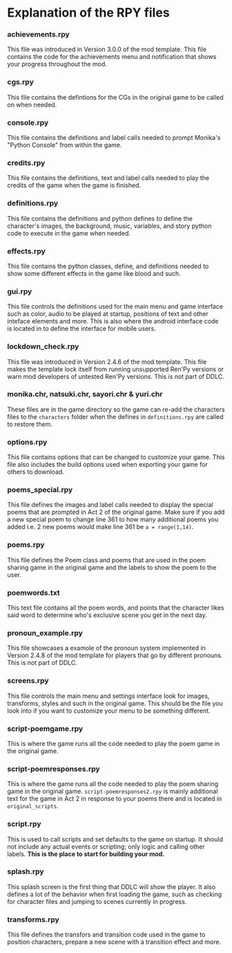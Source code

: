 # Explanation of the RPY files 

### **achievements.rpy**
This file was introduced in Version 3.0.0 of the mod template. This file contains the code for the achievements menu and notification that shows your progress throughout the mod.

### **cgs.rpy**

This file contains the defintions for the CGs in the original game to be called on when needed.

### **console.rpy**

This file contains the definitions and label calls needed to prompt Monika's "Python Console" from within the game.

### **credits.rpy**

This file contains the definitions, text and label calls needed to play the credits of the game when the game is finished.

### **definitions.rpy**

This file contains the definitions and python defines to define the character's images, the background, music, variables, and story python code to execute in the game when needed.

### **effects.rpy**

This file contains the python classes, define, and definitions needed to show some different effects in the game like blood and such.

### **gui.rpy**

This file controls the definitions used for the main menu and game interface such as color, audio to be played at startup, positions of text and other inteface elements and more. This is also where the android interface code is located in to define the interface for mobile users.

### **lockdown_check.rpy** 

This file was introduced in Version 2.4.6 of the mod template. This file makes the template lock itself from running unsupported Ren'Py versions or warn mod developers of untested Ren'Py versions. This is not part of DDLC.

### **monika.chr**, **natsuki.chr**, **sayori.chr** & **yuri.chr**

These files are in the game directory so the game can re-add the characters files to the `characters` folder when the defines in `definitions.rpy` are called to restore them.

### **options.rpy**

This file contains options that can be changed to customize your game. This file also includes the build options used when exporting your game for others to download.

### **poems_special.rpy**

This file defines the images and label calls needed to display the special poems that are prompted in Act 2 of the original game. Make sure if you add a new special poem to change line 361 to how many additional poems you added i.e. 2 new poems would make line 361 be `a = range(1,14)`.

### **poems.rpy**

This file defines the Poem class and poems that are used in the poem sharing game in the original game and the labels to show the poem to the user.

### **poemwords.txt**

This text file contains all the poem words, and points that the character likes said word to determine who's exclusive scene you get in the next day.

### **pronoun_example.rpy**

This file showcases a examole of the pronoun system implemented in Version 2.4.8 of the mod template for players that go by different pronouns. This is not part of DDLC.

### **screens.rpy**

This file controls the main menu and settings interface look for images, transforms, styles and such in the original game. This should be the file you look into if you want to customize your menu to be something different.

### **script-poemgame.rpy**

This is where the game runs all the code needed to play the poem game in the original game.

### **script-poemresponses.rpy**

This is where the game runs all the code needed to play the poem sharing game in the original game. `script-poemresponses2.rpy` is mainly additional text for the game in Act 2 in response to your poems there and is located in `original_scripts`.

### **script.rpy**

This is used to call scripts and set defaults to the game on startup. It should not include any actual events or scripting; only logic and calling other labels. 
**This is the place to start for building your mod.**

### **splash.rpy**

This splash screen is the first thing that DDLC will show the player. It also defines a lot of the behavior when first loading the game, such as checking for character files and 
jumping to scenes currently in progress.

### **transforms.rpy**

This file defines the transfors and transition code used in the game to position characters, prepare a new scene with a transition effect and more.

